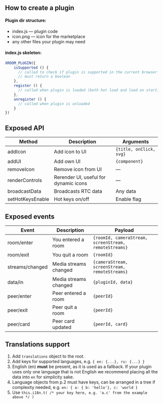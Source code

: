 ## How to create a plugin

#### Plugin dir structure:
* index.js — plugin code
* icon.png — icon for the marketplace
* any other files your plugin may need


#### index.js skeleton:

```ts
XROOM_PLUGIN({
    isSupported () {
      // called to check if plugin is supported in the current browser
      // must return a boolean
    },
    register () {
      // called when plugin is loaded (both hot load and load on start)
    },
    unregister () {
      // called when plugin is unloaded
    }
})
```


## Exposed API
| Method            | Description           | Arguments                         
| ---               | ---                   | ---                               
| addIcon           | Add icon to UI        | `{title, onClick, svg}`           
| addUI             | Add own UI            | `{component}`                     
| removeIcon        | Remove icon from UI   | —                                 
| renderControls    | Rerender UI, useful for dynamic icons | —                 
| broadcastData     | Broadcasts RTC data   | Any data
| setHotKeysEnable  | Hot keys on/off       | Enable flag           

## Exposed events
| Event             | Description           | Payload 
| ---               | ---                   | --- 
| room/enter        | You entered a room    | `{roomId, cameraStream, screenStream, remoteStreams}` 
| room/exit         | You quit a room       | `{roomId}` 
| streams/changed   | Media streams changed | `{cameraStream, screenStream, remoteStreams}` 
| data/in           | Media streams changed | `{pluginId, data}` 
| peer/enter        | Peer entered a room   | `{peerId}` 
| peer/exit         | Peer quit a room      | `{peerId}` 
| peer/card         | Peer card updated     | `{peerId, card}` 


## Translations support

1. Add `translations` object to the root.
2. Add keys for supported languages, e.g. `{ en: {...}, ru: {...} }`
3. English (en) **must** be present, as it is used as a fallback. If your plugin uses only one language that
is not English we recommend placing all the data into `en` for simplicity sake.
4. Language objects from p.2 must have keys, can be arranged in a tree if complexity needed, 
e.g. `en: { a: { b: 'hello'}, c: 'world }`
5. Use `this.i18n.t( /* your key here, e.g. 'a.c' from the example above */ )`
